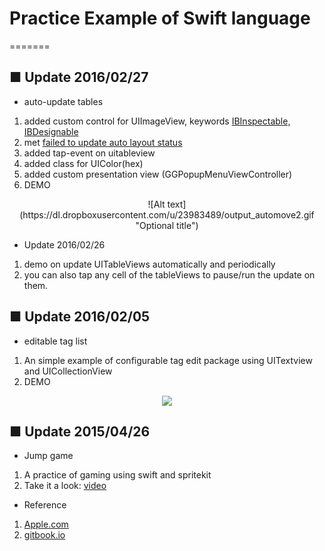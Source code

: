 Practice Example of Swift language
========

=======
## ■ Update 2016/02/27

- auto-update tables  
1) added custom control for UIImageView, keywords [IBInspectable, IBDesignable](http://nshipster.com/ibinspectable-ibdesignable/)  
2) met [failed to update auto layout status](http://stackoverflow.com/questions/27374330/ibdesignable-error-ib-designables-failed-to-update-auto-layout-status-interf)  
3) added tap-event on uitableview  
4) added class for UIColor(hex)  
5) added custom presentation view (GGPopupMenuViewController)  
6) DEMO  
<p align="center">
  ![Alt text](https://dl.dropboxusercontent.com/u/23983489/output_automove2.gif "Optional title")
</p>  

- Update 2016/02/26  
1) demo on update UITableViews automatically and periodically  
2) you can also tap any cell of the tableViews to pause/run the update on them.  


## ■ Update 2016/02/05

- editable tag list  
1) An simple example of configurable tag edit package using UITextview and UICollectionView  
2) DEMO  
<p align="center">
  <img src="https://dl.dropboxusercontent.com/u/23983489/editable_tag_view.png" />
</p>


## ■ Update 2015/04/26

- Jump game  
1) A practice of gaming using swift and spritekit  
2) Take it a look: [video](https://www.facebook.com/video.php?v=10205210667690096&l=1158552520302726446)


- Reference  
1) [Apple.com](https://developer.apple.com/library/prerelease/ios/documentation/Swift/Conceptual/Swift_Programming_Language/zzSummaryOfTheGrammar.html)  
2) [gitbook.io](http://numbbbbb.gitbooks.io/-the-swift-programming-language-/index.html)